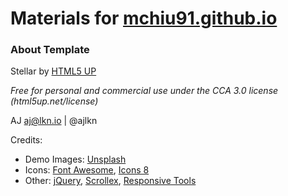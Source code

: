 # Materials for [mchiu91.github.io](mchiu91.github.io)

### About Template

Stellar by [HTML5 UP](html5up.net)

_Free for personal and commercial use under the CCA 3.0 license (html5up.net/license)_

AJ
aj@lkn.io | @ajlkn


Credits:
- Demo Images: [Unsplash](unsplash.com)
- Icons: [Font Awesome](fontawesome.io), [Icons 8](icons8.com)
- Other: [jQuery](jquery.com), [Scrollex](github.com/ajlkn/jquery.scrollex), [Responsive Tools](github.com/ajlkn/responsive-tools)

